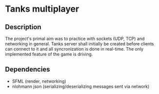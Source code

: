 # Tanks multiplayer

## Description
The project's primal aim was to practice with sockets (UDP, TCP) and networking in general. Tanks server shall initially be created before clients can connect to it and all syncronization is done in real-time. The only implemented feature of the game is driving.

## Dependencies
 - SFML (render, networking)
 - nlohmann json (serializing/deserializing messages sent via network)
